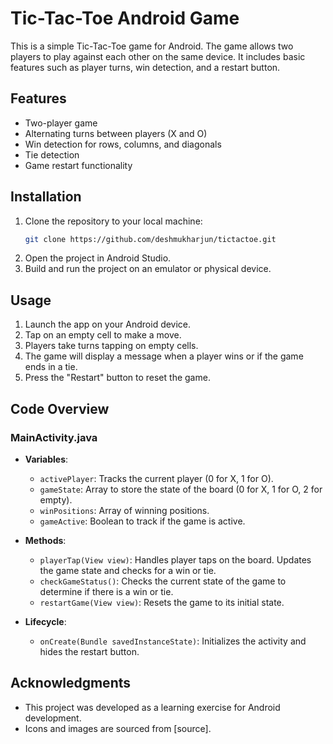 # Tic-Tac-Toe Android Game

This is a simple Tic-Tac-Toe game for Android. The game allows two players to play against each other on the same device. It includes basic features such as player turns, win detection, and a restart button.

## Features

- Two-player game
- Alternating turns between players (X and O)
- Win detection for rows, columns, and diagonals
- Tie detection
- Game restart functionality

## Installation

1. Clone the repository to your local machine:
    ```sh
    git clone https://github.com/deshmukharjun/tictactoe.git
    ```
2. Open the project in Android Studio.
3. Build and run the project on an emulator or physical device.

## Usage

1. Launch the app on your Android device.
2. Tap on an empty cell to make a move.
3. Players take turns tapping on empty cells.
4. The game will display a message when a player wins or if the game ends in a tie.
5. Press the "Restart" button to reset the game.

## Code Overview

### MainActivity.java

- **Variables**:
  - `activePlayer`: Tracks the current player (0 for X, 1 for O).
  - `gameState`: Array to store the state of the board (0 for X, 1 for O, 2 for empty).
  - `winPositions`: Array of winning positions.
  - `gameActive`: Boolean to track if the game is active.

- **Methods**:
  - `playerTap(View view)`: Handles player taps on the board. Updates the game state and checks for a win or tie.
  - `checkGameStatus()`: Checks the current state of the game to determine if there is a win or tie.
  - `restartGame(View view)`: Resets the game to its initial state.

- **Lifecycle**:
  - `onCreate(Bundle savedInstanceState)`: Initializes the activity and hides the restart button.


## Acknowledgments

- This project was developed as a learning exercise for Android development.
- Icons and images are sourced from [source].

